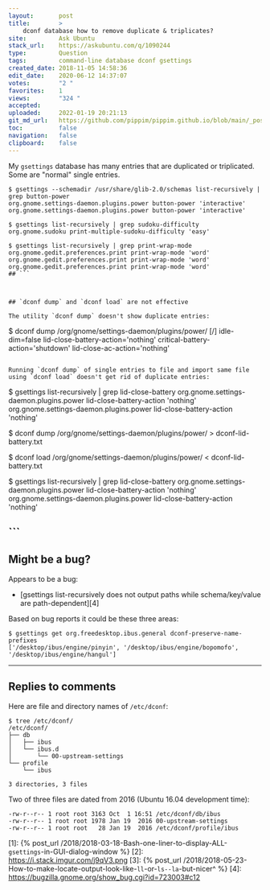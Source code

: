 ```yaml
---
layout:       post
title:        >
    dconf database how to remove duplicate & triplicates?
site:         Ask Ubuntu
stack_url:    https://askubuntu.com/q/1090244
type:         Question
tags:         command-line database dconf gsettings
created_date: 2018-11-05 14:58:36
edit_date:    2020-06-12 14:37:07
votes:        "2 "
favorites:    1
views:        "324 "
accepted:     
uploaded:     2022-01-19 20:21:13
git_md_url:   https://github.com/pippim/pippim.github.io/blob/main/_posts/2018/2018-11-05-dconf-database-how-to-remove-duplicate-^-triplicates^.md
toc:          false
navigation:   false
clipboard:    false
---
```


My `gsettings` database has many entries that are duplicated or triplicated. Some are "normal" single entries.


``` 
$ gsettings --schemadir /usr/share/glib-2.0/schemas list-recursively | grep button-power
org.gnome.settings-daemon.plugins.power button-power 'interactive'
org.gnome.settings-daemon.plugins.power button-power 'interactive'

$ gsettings list-recursively | grep sudoku-difficulty
org.gnome.sudoku print-multiple-sudoku-difficulty 'easy'

$ gsettings list-recursively | grep print-wrap-mode
org.gnome.gedit.preferences.print print-wrap-mode 'word'
org.gnome.gedit.preferences.print print-wrap-mode 'word'
org.gnome.gedit.preferences.print print-wrap-mode 'word'
## ```



## `dconf dump` and `dconf load` are not effective

The utility `dconf dump` doesn't show duplicate entries:

``` 
$ dconf dump /org/gnome/settings-daemon/plugins/power/
[/]
idle-dim=false
lid-close-battery-action='nothing'
critical-battery-action='shutdown'
lid-close-ac-action='nothing'
```

Running `dconf dump` of single entries to file and import same file using `dconf load` doesn't get rid of duplicate entries:

``` 
$ gsettings list-recursively | grep lid-close-battery
org.gnome.settings-daemon.plugins.power lid-close-battery-action 'nothing'
org.gnome.settings-daemon.plugins.power lid-close-battery-action 'nothing'

$ dconf dump /org/gnome/settings-daemon/plugins/power/ > dconf-lid-battery.txt

$ dconf load /org/gnome/settings-daemon/plugins/power/ < dconf-lid-battery.txt

$ gsettings list-recursively | grep lid-close-battery
org.gnome.settings-daemon.plugins.power lid-close-battery-action 'nothing'
org.gnome.settings-daemon.plugins.power lid-close-battery-action 'nothing'
## ```



## Might be a bug?

Appears to be a bug:

- [gsettings list-recursively does not output paths while schema/key/value are path-dependent][4]

Based on bug reports it could be these three areas:

``` 
$ gsettings get org.freedesktop.ibus.general dconf-preserve-name-prefixes
['/desktop/ibus/engine/pinyin', '/desktop/ibus/engine/bopomofo', '/desktop/ibus/engine/hangul']
```


----------

## Replies to comments

Here are file and directory names of `/etc/dconf`:

``` 
$ tree /etc/dconf/
/etc/dconf/
├── db
│   ├── ibus
│   └── ibus.d
│       └── 00-upstream-settings
└── profile
    └── ibus

3 directories, 3 files
```
Two of three files are dated from 2016 (Ubuntu 16.04 development time):

``` 
-rw-r--r-- 1 root root 3163 Oct  1 16:51 /etc/dconf/db/ibus
-rw-r--r-- 1 root root 1978 Jan 19  2016 00-upstream-settings
-rw-r--r-- 1 root root   28 Jan 19  2016 /etc/dconf/profile/ibus
```

  [1]: {% post_url /2018/2018-03-18-Bash-one-liner-to-display-ALL-`gsettings`-in-GUI-dialog-window %}
  [2]: https://i.stack.imgur.com/j9qV3.png
  [3]: {% post_url /2018/2018-05-23-How-to-make-locate-output-look-like-`ll`-or-`ls--la`-but-nicer^ %}
  [4]: https://bugzilla.gnome.org/show_bug.cgi?id=723003#c12

